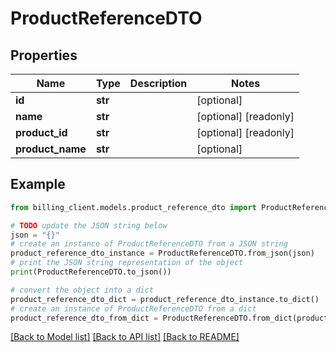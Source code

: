 # ProductReferenceDTO


## Properties

Name | Type | Description | Notes
------------ | ------------- | ------------- | -------------
**id** | **str** |  | [optional] 
**name** | **str** |  | [optional] [readonly] 
**product_id** | **str** |  | [optional] [readonly] 
**product_name** | **str** |  | [optional] 

## Example

```python
from billing_client.models.product_reference_dto import ProductReferenceDTO

# TODO update the JSON string below
json = "{}"
# create an instance of ProductReferenceDTO from a JSON string
product_reference_dto_instance = ProductReferenceDTO.from_json(json)
# print the JSON string representation of the object
print(ProductReferenceDTO.to_json())

# convert the object into a dict
product_reference_dto_dict = product_reference_dto_instance.to_dict()
# create an instance of ProductReferenceDTO from a dict
product_reference_dto_from_dict = ProductReferenceDTO.from_dict(product_reference_dto_dict)
```
[[Back to Model list]](../README.md#documentation-for-models) [[Back to API list]](../README.md#documentation-for-api-endpoints) [[Back to README]](../README.md)


